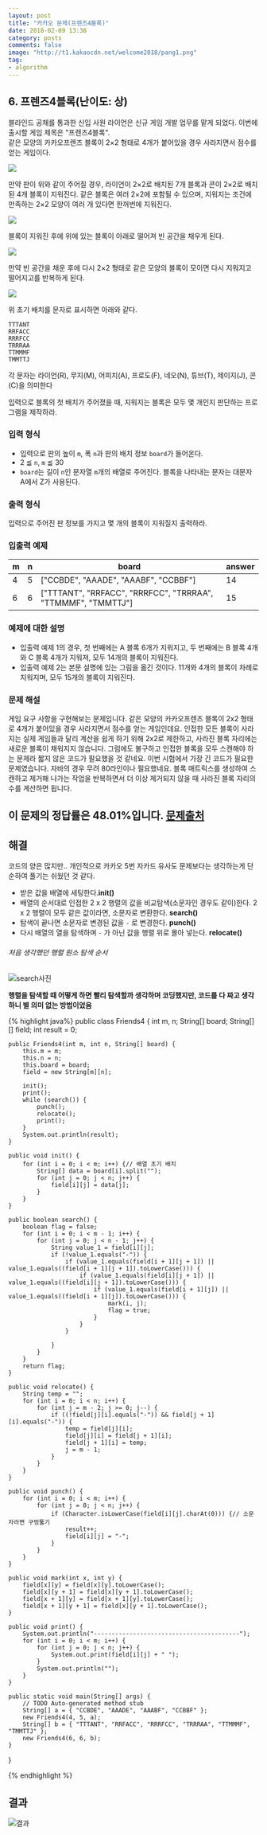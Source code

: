 ```yaml
---
layout: post
title: "카카오 문제(프렌즈4블록)"
date: 2018-02-09 13:38
category: posts
comments: false
image: "http://t1.kakaocdn.net/welcome2018/pang1.png"
tag:
- algorithm
---
```

## 6. 프렌즈4블록(난이도: 상)

블라인드 공채를 통과한 신입 사원 라이언은 신규 게임 개발 업무를 맡게 되었다. 이번에 출시할 게임 제목은 "프렌즈4블록".  
같은 모양의 카카오프렌즈 블록이 2×2 형태로 4개가 붙어있을 경우 사라지면서 점수를 얻는 게임이다.

<img src="http://t1.kakaocdn.net/welcome2018/pang1.png" />

만약 판이 위와 같이 주어질 경우, 라이언이 2×2로 배치된 7개 블록과 콘이 2×2로 배치된 4개 블록이 지워진다. 같은 블록은 여러 2×2에 포함될 수 있으며, 지워지는 조건에 만족하는 2×2 모양이 여러 개 있다면 한꺼번에 지워진다.

<img src="http://t1.kakaocdn.net/welcome2018/pang2.png" />

블록이 지워진 후에 위에 있는 블록이 아래로 떨어져 빈 공간을 채우게 된다.

<img src="http://t1.kakaocdn.net/welcome2018/pang3.png" />

만약 빈 공간을 채운 후에 다시 2×2 형태로 같은 모양의 블록이 모이면 다시 지워지고 떨어지고를 반복하게 된다.

<img src="http://t1.kakaocdn.net/welcome2018/pang4.png" />

위 초기 배치를 문자로 표시하면 아래와 같다.

```
TTTANT
RRFACC
RRRFCC
TRRRAA
TTMMMF
TMMTTJ
```

각 문자는 라이언(R), 무지(M), 어피치(A), 프로도(F), 네오(N), 튜브(T), 제이지(J), 콘(C)을 의미한다

입력으로 블록의 첫 배치가 주어졌을 때, 지워지는 블록은 모두 몇 개인지 판단하는 프로그램을 제작하라.

### 입력 형식

- 입력으로 판의 높이 `m`, 폭 `n`과 판의 배치 정보 `board`가 들어온다.
- 2 ≦ `n`, `m` ≦ 30
- `board`는 길이 `n`인 문자열 `m`개의 배열로 주어진다. 블록을 나타내는 문자는 대문자 A에서 Z가 사용된다.

### 출력 형식

입력으로 주어진 판 정보를 가지고 몇 개의 블록이 지워질지 출력하라.

### 입출력 예제

| m | n | board | answer |
| -- | -- | --- | ------ |
| 4 | 5 | ["CCBDE", "AAADE", "AAABF", "CCBBF"] | 14 |
| 6 | 6 | ["TTTANT", "RRFACC", "RRRFCC", "TRRRAA", "TTMMMF", "TMMTTJ"] | 15 |  


### 예제에 대한 설명

- 입출력 예제 1의 경우, 첫 번째에는 A 블록 6개가 지워지고, 두 번째에는 B 블록 4개와 C 블록 4개가 지워져, 모두 14개의 블록이 지워진다.
- 입출력 예제 2는 본문 설명에 있는 그림을 옮긴 것이다. 11개와 4개의 블록이 차례로 지워지며, 모두 15개의 블록이 지워진다.

### 문제 해설

게임 요구 사항을 구현해보는 문제입니다. 같은 모양의 카카오프렌즈 블록이 2x2 형태로 4개가 붙어있을 경우 사라지면서 점수를 얻는 게임인데요. 인접한 모든 블록이 사라지는 실제 게임들과 달리 계산을 쉽게 하기 위해 2x2로 제한하고, 사라진 블록 자리에는 새로운 블록이 채워지지 않습니다. 그럼에도 불구하고 인접한 블록을 모두 스캔해야 하는 문제라 짧지 않은 코드가 필요했을 것 같네요. 이번 시험에서 가장 긴 코드가 필요한 문제였습니다. 자바의 경우 무려 80라인이나 필요했네요. 블록 매트릭스를 생성하여 스캔하고 제거해 나가는 작업을 반복하면서 더 이상 제거되지 않을 때 사라진 블록 자리의 수를 계산하면 됩니다.

__이 문제의 정답률은 48.01%입니다.__
[문제출처](http://tech.kakao.com/2017/09/27/kakao-blind-recruitment-round-1/)
--------------------------------------------
## 해결 
코드의 양은 많지만.. 개인적으로 카카오 5번 자카드 유사도 문제보다는 생각하는게 단순하여 풀기는 쉬웠던 것 같다.  
- 받은 값을 배열에 세팅한다.**init()**
- 배열의 순서대로 인접한 2 x 2 행렬의 값을 비교탐색(소문자인 경우도 같이)한다. 2 x 2 행렬이 모두 같은 값이라면, 소문자로 변환한다. **search()**
- 탐색이 끝나면 소문자로 변경된 값을 `-` 로 변경한다. **punch()**
- 다시 배열의 열을 탐색하며 `-` 가 아닌 값을 행렬 위로 몰아 넣는다. **relocate()**
###### 처음 생각했던 행렬 원소 탐색 순서
![search사진](../../images/posts/algokakao/search.png)  

__행렬을 탐색할 때 어떻게 하면 빨리 탐색할까 생각하며 코딩했지만, 코드를 다 짜고 생각하니 별 의미 없는 방법이었음__

{% highlight java%}
public class Friends4 {
	int m, n;
	String[] board;
	String[][] field;
	int result = 0;

	public Friends4(int m, int n, String[] board) {
		this.m = m;
		this.n = n;
		this.board = board;
		field = new String[m][n];

		init();
		print();
		while (search()) {
			punch();
			relocate();
			print();
		}
		System.out.println(result);
	}

	public void init() {
		for (int i = 0; i < m; i++) {// 배열 초기 배치
			String[] data = board[i].split("");
			for (int j = 0; j < n; j++) {
				field[i][j] = data[j];
			}
		}
	}

	public boolean search() {
		boolean flag = false;
		for (int i = 0; i < m - 1; i++) {
			for (int j = 0; j < n - 1; j++) {
				String value_1 = field[i][j];
				if (!value_1.equals("-")) {
					if (value_1.equals(field[i + 1][j + 1]) || value_1.equals((field[i + 1][j + 1]).toLowerCase())) {
						if (value_1.equals(field[i][j + 1]) || value_1.equals((field[i][j + 1]).toLowerCase())) {
							if (value_1.equals(field[i + 1][j]) || value_1.equals((field[i + 1][j]).toLowerCase())) {
								mark(i, j);
								flag = true;
							}
						}
					}

				}
			}
		}
		return flag;
	}

	public void relocate() {
		String temp = "";
		for (int i = 0; i < n; i++) {
			for (int j = m - 2; j >= 0; j--) {
				if ((!field[j][i].equals("-")) && field[j + 1][i].equals("-")) {
					temp = field[j][i];
					field[j][i] = field[j + 1][i];
					field[j + 1][i] = temp;
					j = m - 1;
				}
			}
		}
	}

	public void punch() {
		for (int i = 0; i < m; i++) {
			for (int j = 0; j < n; j++) {
				if (Character.isLowerCase(field[i][j].charAt(0))) {// 소문자라면 구멍뚫기
					result++;
					field[i][j] = "-";
				}
			}
		}
	}

	public void mark(int x, int y) {
		field[x][y] = field[x][y].toLowerCase();
		field[x][y + 1] = field[x][y + 1].toLowerCase();
		field[x + 1][y] = field[x + 1][y].toLowerCase();
		field[x + 1][y + 1] = field[x][y + 1].toLowerCase();
	}

	public void print() {
		System.out.println("-----------------------------------------");
		for (int i = 0; i < m; i++) {
			for (int j = 0; j < n; j++) {
				System.out.print(field[i][j] + " ");
			}
			System.out.println("");
		}
	}

	public static void main(String[] args) {
		// TODO Auto-generated method stub
		String[] a = { "CCBDE", "AAADE", "AAABF", "CCBBF" };
		new Friends4(4, 5, a);
		String[] b = { "TTTANT", "RRFACC", "RRRFCC", "TRRRAA", "TTMMMF", "TMMTTJ" };
		new Friends4(6, 6, b);
	}

}

{% endhighlight %}

## 결과
![결과](../../images/posts/algokakao/6res.png)
